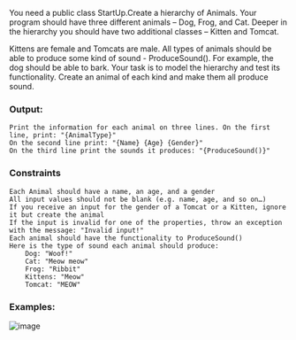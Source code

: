 You need a public class StartUp.Create a hierarchy of Animals. Your program should have three different animals – Dog, Frog, and Cat. Deeper in the hierarchy you should have two additional classes – Kitten and Tomcat.

Kittens are female and Tomcats are male. All types of animals should be able to produce some kind of sound - ProduceSound().
For example, the dog should be able to bark. Your task is to model the hierarchy and test its functionality. Create an animal of each kind and make them all produce sound.

### Output:

	Print the information for each animal on three lines. On the first line, print: "{AnimalType}"
	On the second line print: "{Name} {Age} {Gender}"
	On the third line print the sounds it produces: "{ProduceSound()}"

### Constraints

	Each Animal should have a name, an age, and a gender
	All input values should not be blank (e.g. name, age, and so on…)
	If you receive an input for the gender of a Tomcat or a Kitten, ignore it but create the animal
	If the input is invalid for one of the properties, throw an exception with the message: "Invalid input!"
	Each animal should have the functionality to ProduceSound()
	Here is the type of sound each animal should produce:
		Dog: "Woof!"
		Cat: "Meow meow"
		Frog: "Ribbit"
		Kittens: "Meow"
		Tomcat: "MEOW"

### Examples:

![image](https://user-images.githubusercontent.com/45227327/222148401-71c1a50a-06ba-4444-bc94-9494d81d5e87.png)
